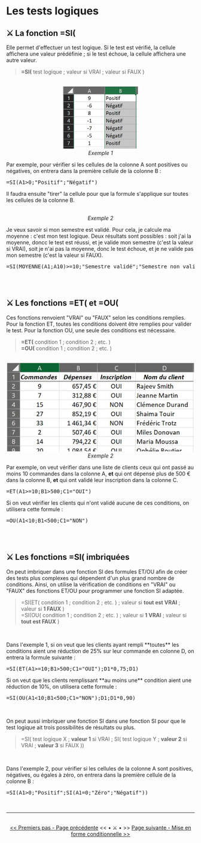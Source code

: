 <h1> Les tests logiques </h1>

<h2> ⚔️ La fonction =SI( </h2>

<p>Elle permet d'effectuer un test logique. Si le test est vérifié, la cellule affichera une valeur prédéfinie ; si le test échoue, la cellule affichera une autre valeur.</p>

<blockquote> <b>=SI(</b> test logique ; valeur si VRAI ; valeur si FAUX )</blockquote>

<br>

<center> <img width=200 src="images/fonction_si.JPG" alt="Exemple 1" /> </center>

<center> <i>Exemple 1</i> </center>

<p>Par exemple, pour vérifier si les cellules de la colonne A sont positives ou négatives, on entrera dans la première cellule de la colonne B : </p>
<pre>=SI(A1>0;"Positif";"Négatif")</pre>

<p>Il faudra ensuite "tirer" la cellule pour que la formule s'applique sur toutes les cellules de la colonne B.</p>

<br>
<center> <i>Exemple 2</i> </center>

<p>Je veux savoir si mon semestre est validé. Pour cela, je calcule ma moyenne : c'est mon test logique. Deux résultats sont possibles : soit j'ai la moyenne, doncc le test est réussi, et je valide mon semestre (c'est la valeur si VRAI), soit je n'ai pas la moyenne, donc le test échoue, et je ne valide pas mon semestre (c'est la valeur si FAUX).</p>
<pre>=SI(MOYENNE(A1;A10)>=10;"Semestre validé";"Semestre non validé")</pre>

<br>
<br>

<h2> ⚔️ Les fonctions =ET( et =OU( </h2>

<p>Ces fonctions renvoient "VRAI" ou "FAUX" selon les conditions remplies. Pour la fonction ET, toutes les conditions doivent être remplies pour valider le test. Pour la fonction OU, une seule des conditions est nécessaire.</p>

<blockquote><b>=ET(</b> condition 1 ; condition 2 ; etc. ) <br>
<b>=OU(</b> condition 1 ; condition 2 ; etc. ) </blockquote>

<br>

<center> <img width=500 src="images/fonction_etou.JPG" alt="Exemple 2" /> </center>

<center> <i>Exemple 2</i> </center>

<p>Par exemple, on veut vérifier dans une liste de clients ceux qui ont passé au moins 10 commandes dans la colonne A, <b>et</b> qui ont dépensé plus de 500 € dans la colonne B, <b>et</b> qui ont validé leur inscription dans la colonne C. </p>
<pre>=ET(A1>=10;B1>500;C1="OUI") </pre>
<p>Si on veut vérifier les clients qui n'ont validé aucune de ces conditions, on utilisera cette formule : </p>
<pre>=OU(A1<10;B1<500;C1="NON")</pre>

<br>
<br>

<h2> ⚔️ Les fonctions =SI( imbriquées </h2>

<p>On peut imbriquer dans une fonction SI des formules ET/OU afin de créer des tests plus complexes qui dépendent d'un plus grand nombre de conditions. Ainsi, on utilise la vérification de conditions en "VRAI" ou "FAUX" des fonctions ET/OU pour programmer une fonction SI adaptée.</p>

<blockquote>=SI(ET( condition 1 ; condition 2 ; etc. ) ; valeur si <b>tout est VRAI</b> ; valeur si <b>1 FAUX</b> ) <br>
=SI(OU( condition 1 ; condition 2 ; etc. ) ; valeur si <b>1 VRAI</b> ; valeur si <b>tout est FAUX</b> )</blockquote>

<br>

<p>Dans l'exemple 1, si on veut que les clients ayant rempli **toutes** les conditions aient une réduction de 25% sur leur commande en colonne D, on entrera la formule suivante : </p>
<pre>=SI(ET(A1>=10;B1>500;C1="OUI");D1*0,75;D1)</pre>
<p>Si on veut que les clients remplissant **au moins une** condition aient une réduction de 10%, on utilisera cette formule : </p>
<pre>=SI(OU(A1<10;B1<500;C1="NON");D1;D1*0,90)</pre>

<br>

<p>On peut aussi imbriquer une fonction SI dans une fonction SI pour que le test logique ait trois possibilités de résultats ou plus.</p>

<blockquote>=SI( test logique X ; <b>valeur 1</b> si VRAI ; SI( test logique Y ; <b>valeur 2</b> si VRAI ; <b>valeur 3</b> si FAUX ))</blockquote>

<br>

<p>Dans l'exemple 2, pour vérifier si les cellules de la colonne A sont positives, négatives, ou égales à zéro, on entrera dans la première cellule de la colonne B : </p>
<pre>=SI(A1>0;"Positif";SI(A1=0;"Zéro";"Négatif"))</pre>

<br/>
<hr/>
<br/>

<center> <a href="premiers-pas" target="self" title="Premiers pas"><< Premiers pas - Page précédente</a> << • ⚔️ • >> <a href="mise-en-forme-conditionnelle" target="self" title="Mise en forme conditionnelle">Page suivante - Mise en forme conditionnelle >></a> </center>

